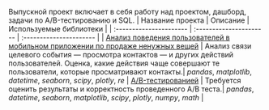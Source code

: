 Выпускной проект включает в себя работу над проектом, дашборд, задачи по A/B-тестированию и SQL.
| Название проекта | Описание | Используемые библиотеки | 
| :---------------------- | :---------------------- | :---------------------- |
| [Анализ поведения пользователей в мобильном приложении по продаже ненужных вещей](https://github.com/novad25/yandex_practikum_projects/blob/main/12.%20Выпускной%20проект/12_release_project.ipynb) | Анализ связи целевого события — просмотра контактов — и других действий пользователей. Оценка, какие действия чаще совершают те пользователи, которые просматривают контакты.| *pandas*, *matplotlib*, *datetime*, *seaborn*, *scipy*, *plotly*, *re* |
[A/B-тестированией](https://github.com/novad25/yandex_practikum_projects/blob/main/12.%20Выпускной%20проект/12_ab_test.ipynb) | Требуется оценить результаты и корректность проведенного A/B теста.| *pandas*,  *datetime*, *seaborn*, *matplotlib*, *scipy*, *plotly*, *numpy*, *math* |

